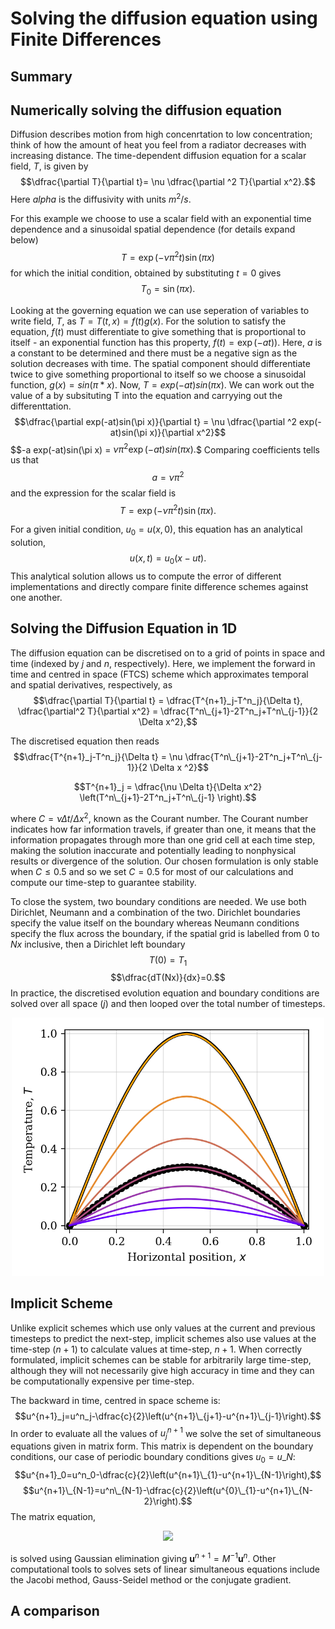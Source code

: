 # Solving the diffusion equation using Finite Differences

## Summary



## Numerically solving the diffusion equation
Diffusion describes motion from high concenrtation to low concentration; think of how the amount of heat you feel from a radiator decreases with increasing distance. The time-dependent diffusion equation for a scalar field, $T$, is given by
$$\dfrac{\partial T}{\partial t}= \nu \dfrac{\partial ^2 T}{\partial x^2}.$$
Here $alpha$ is the diffusivity with units $m^2/s$.

For this example we choose to use a scalar field with an exponential time dependence and a sinusoidal spatial dependence (for details expand below) 
$$T=\exp(-\nu \pi^2 t)\sin(\pi x)$$
for which the initial condition, obtained by substituting $t=0$ gives
$$T_0=\sin(\pi x).$$


Looking at the governing equation we can use seperation of variables to write field, $T$, as $T=T(t,x)=f(t)g(x)$. For the solution to satisfy the equation, $f(t)$ must differentiate to give something that is proportional to itself - an exponential function has this property, $f(t)=\exp(-at))$. Here, $a$ is a constant to be determined and there must be a negative sign as the solution decreases with time. The spatial component should differentiate twice to give something proportional to itself so we choose a sinusoidal function, $g(x) = sin(\pi * x)$. Now, $T=exp(-at)sin(\pi x)$. We can work out the value of a by subsituting T into the equation and carryying out the differenttation.
$$\dfrac{\partial exp(-at)sin(\pi x)}{\partial t} = \nu \dfrac{\partial ^2 exp(-at)sin(\pi x)}{\partial x^2}$$
$$-a exp(-at)sin(\pi x) = $\nu \pi^2 \exp(-at)sin(\pi x).$$
Comparing coefficients tells us that
$$a=\nu \pi^2$$
and the expression for the scalar field is
$$T=\exp(-\nu \pi^2 t)\sin(\pi x).$$

For a given initial condition, $u_0=u(x,0)$, this equation has an analytical solution,
$$u(x,t)=u_0(x-ut).$$
This analytical solution allows us to compute the error of different implementations and directly compare finite difference schemes against one another.

## Solving the Diffusion Equation in 1D
The diffusion equation can be discretised on to a grid of points in space and time (indexed by $j$ and $n$, respectively). Here, we implement the forward in time and centred in space (FTCS) scheme which approximates temporal and spatial derivatives, respectively, as
$$\dfrac{\partial T}{\partial t} = \dfrac{T^{n+1}_j-T^n_j}{\Delta t}, \dfrac{\partial^2 T}{\partial x^2} = \dfrac{T^n\_{j+1}-2T^n_j+T^n\_{j-1}}{2 \Delta x^2},$$

The discretised equation then reads
$$\dfrac{T^{n+1}_j-T^n_j}{\Delta t} = \nu \dfrac{T^n\_{j+1}-2T^n_j+T^n\_{j-1}}{2 \Delta x ^2}$$

$$T^{n+1}_j = \dfrac{\nu \Delta t}{\Delta x^2} \left(T^n\_{j+1}-2T^n_j+T^n\_{j-1} \right).$$

where $C = \nu \Delta t/ \Delta x^2$, known as the Courant number. The Courant number indicates how far information travels, if greater than one, it means that the information propagates through more than one grid cell at each time step, making the solution inaccurate and potentially leading to nonphysical results or divergence of the solution. Our chosen formulation is only stable when $C \leq 0.5$ and so we set $C=0.5$ for most of our calculations and compute our time-step to guarantee stability.
 
To close the system, two boundary conditions are needed. We use both Dirichlet, Neumann and a combination of the two. Dirichlet boundaries specify the value itself on the boundary whereas Neumann conditions specify the flux across the boundary, if the spatial grid is labelled from 0 to $Nx$ inclusive, then a Dirichlet left boundary 
$$T(0) = T_1$$
$$\dfrac{dT(Nx)}{dx}=0.$$
In practice, the discretised evolution equation and boundary conditions are solved over all space $(j)$ and then looped over the total number of timesteps.

<p align="center">
  <img src="diff_sinIC.png" width="500">
</p>


## Implicit Scheme
Unlike explicit schemes which use only values at the current and previous timesteps to predict the next-step, implicit schemes also use values at the time-step $(n+1)$ to calculate values at time-step, $n+1$. When correctly formulated, implicit schemes can be stable for arbitrarily large time-step, although they will not necessarily give high accuracy in time and they can be computationally expensive per time-step. 

The backward in time, centred in space scheme is:
$$u^{n+1}_j=u^n_j-\dfrac{c}{2}\left(u^{n+1}\_{j+1}-u^{n+1}\_{j-1}\right).$$
In order to evaluate all the values of $u_j^{n+1}$ we solve the set of simultaneous equations given in matrix form. This matrix is dependent on the boundary conditions, our case of periodic boundary conditions gives $u_0=u\_{N}$:
$$u^{n+1}_0=u^n_0-\dfrac{c}{2}\left(u^{n+1}\_{1}-u^{n+1}\_{N-1}\right),$$
$$u^{n+1}\_{N-1}=u^n\_{N-1}-\dfrac{c}{2}\left(u^{0}\_{1}-u^{n+1}\_{N-2}\right).$$
The matrix equation,

<p align="center">
  <img src="linearsystem.png" />
</p>

is solved using Gaussian elimination giving $\boldsymbol{u}^{n+1}=M^{-1}\boldsymbol{u}^n$. Other computational tools to solves sets of linear simultaneous equations include the Jacobi method, Gauss-Seidel method or the conjugate gradient.

## A comparison
